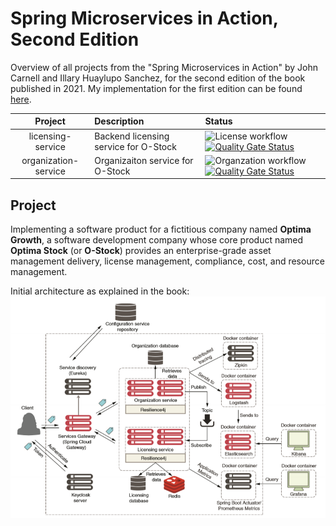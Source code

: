 # Spring Microservices in Action, Second Edition

Overview of all projects from the "Spring Microservices in Action" by John Carnell and Illary Huaylupo Sanchez, for the 
second edition of the book published in 2021.
My implementation for the first edition can be found [here](https://github.com/mariamihai/sma-overview).

| Project                | Description                             | Status |
| :------------:         | :---------------                        | :----- |
| licensing-service      | Backend licensing service for O-Stock   | ![License workflow](https://github.com/mariamihai/sma-2nd-ed-overview/actions/workflows/licensing-service.yaml/badge.svg) [![Quality Gate Status](https://sonarcloud.io/api/project_badges/measure?project=sma-licensing-service&metric=alert_status)](https://sonarcloud.io/summary/new_code?id=sma-licensing-service) |
| organization-service   | Organizaiton service for O-Stock        | ![Organzation workflow](https://github.com/mariamihai/sma-2nd-ed-overview/actions/workflows/organization-service.yaml/badge.svg) [![Quality Gate Status](https://sonarcloud.io/api/project_badges/measure?project=sma-organization-service&metric=alert_status)](https://sonarcloud.io/summary/new_code?id=sma-organization-service) |

## Project
Implementing a software product for a fictitious company named **Optima Growth**, a software development company whose 
core product named **Optima Stock** (or **O-Stock**) provides an enterprise-grade asset management delivery, license 
management, compliance, cost, and resource management.

Initial architecture as explained in the book:
![Architecture](images/Initial%20architecture.png)

